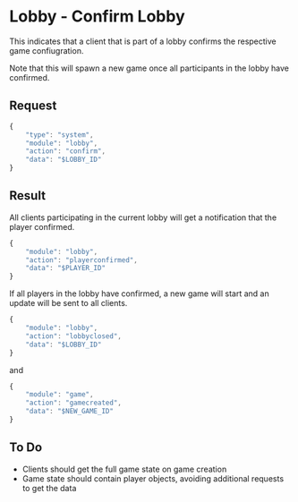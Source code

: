 # Lobby - Confirm Lobby

This indicates that a client that is part of a lobby confirms the respective game confiugration.

Note that this will spawn a new game once all participants in the lobby have confirmed.

## Request

```javascript
{
	"type": "system",
	"module": "lobby",
	"action": "confirm",
	"data": "$LOBBY_ID"
}
```

## Result

All clients participating in the current lobby will get a notification that the player confirmed.

```javascript
{
	"module": "lobby",
	"action": "playerconfirmed",
	"data": "$PLAYER_ID"
}
```

If all players in the lobby have confirmed, a new game will start and an update will be sent to all clients.

```javascript
{
	"module": "lobby",
	"action": "lobbyclosed",
	"data": "$LOBBY_ID"
}
```

and

```javascript
{
	"module": "game",
	"action": "gamecreated",
	"data": "$NEW_GAME_ID"
}
```

## To Do

* Clients should get the full game state on game creation
* Game state should contain player objects, avoiding additional requests to get the data
